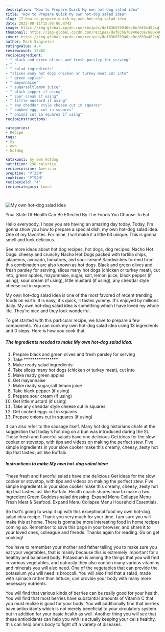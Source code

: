 ```yaml
---
description: "How to Prepare Quick My own hot-dog salad idea"
title: "How to Prepare Quick My own hot-dog salad idea"
slug: 17-how-to-prepare-quick-my-own-hot-dog-salad-idea
date: 2022-08-11T15:08:06.474Z
image: https://img-global.cpcdn.com/recipes/def83b670940ec0e/680x482cq70/my-own-hot-dog-salad-idea-recipe-main-photo.jpg
thumbnail: https://img-global.cpcdn.com/recipes/def83b670940ec0e/680x482cq70/my-own-hot-dog-salad-idea-recipe-main-photo.jpg
cover: https://img-global.cpcdn.com/recipes/def83b670940ec0e/680x482cq70/my-own-hot-dog-salad-idea-recipe-main-photo.jpg
author: Mark Singleton
ratingvalue: 4.4
reviewcount: 13482
recipeingredient:
- " black and green olives and fresh parsley for serving"
- " "
- " salad ingredients"
- "slices many hot dogs chicken or turkey meat cut into"
- " green apples"
- " mayonnaise"
- " sugarsaltlemon juice"
- " black pepper if using"
- " sour cream if using"
- " little mustard if using"
- " any cheddar style cheese cut in squares"
- " cooked eggs cut in squares"
- " onions cut in squares if using"
recipeinstructions:

categories:
- Recipe
tags:
- my
- own
- hotdog

katakunci: my own hotdog 
nutrition: 298 calories
recipecuisine: American
preptime: "PT33M"
cooktime: "PT52M"
recipeyield: "4"
recipecategory: Lunch

---
```



![My own hot-dog salad idea](https://img-global.cpcdn.com/recipes/def83b670940ec0e/680x482cq70/my-own-hot-dog-salad-idea-recipe-main-photo.jpg)

Your State Of Health Can Be Effected By The Foods You Choose To Eat

Hello everybody, I hope you are having an amazing day today. Today, I'm gonna show you how to prepare a special dish, my own hot-dog salad idea. One of my favorites. For mine, I will make it a little bit unique. This is gonna smell and look delicious.

See more ideas about hot dog recipes, hot dogs, dog recipes. Nacho Hot Dogs: cheesy and crunchy Nacho Hot Dogs packed with tortilla chips, jalapenos, avocado, tomatoes, and sour cream! Sandwiches formed from this combination are also known as hot dogs. Black and green olives and fresh parsley for serving, slices many hot dogs (chicken or turkey meat), cut into, green apples, mayonnaise, sugar, salt, lemon juice, black pepper (if using), sour cream (if using), little mustard (if using), any cheddar style cheese cut in squares.

My own hot-dog salad idea is one of the most favored of recent trending foods on earth. It is easy, it's quick, it tastes yummy. It's enjoyed by millions daily. My own hot-dog salad idea is something which I have loved my whole life. They're nice and they look wonderful.


To get started with this particular recipe, we have to prepare a few components. You can cook my own hot-dog salad idea using 13 ingredients and 0 steps. Here is how you cook that.

<!--inarticleads1-->

##### The ingredients needed to make My own hot-dog salad idea:

1. Prepare  black and green olives and fresh parsley for serving
1. Take  ****************
1. Make ready  salad ingredients:
1. Take slices many hot dogs (chicken or turkey meat), cut into
1. Make ready  green apples
1. Get  mayonnaise
1. Make ready  sugar,salt,lemon juice
1. Take  black pepper (if using)
1. Prepare  sour cream (if using)
1. Get  little mustard (if using)
1. Take  any cheddar style cheese cut in squares
1. Get  cooked eggs cut in squares
1. Prepare  onions cut in squares (if using)


It can also refer to the sausage itself. Many hot dog historians chafe at the suggestion that today&#39;s hot dog on a bun was introduced during the St. These fresh and flavorful salads have one delicious Get ideas for the slow cooker or stovetop, with tips and videos on making the perfect stew. Five simple ingredients in your slow cooker make this creamy, cheesy, zesty hot dip that tastes just like Buffalo. 

<!--inarticleads2-->

##### Instructions to make My own hot-dog salad idea:



These fresh and flavorful salads have one delicious Get ideas for the slow cooker or stovetop, with tips and videos on making the perfect stew. Five simple ingredients in your slow cooker make this creamy, cheesy, zesty hot dip that tastes just like Buffalo. Health coach shares how to make a two ingredient Green Goddess salad dressing. Expand Menu Collapse Menu Fresh Meat &amp; Seafood. Expand Menu Collapse Menu Household Essentials. 

So that's going to wrap it up with this exceptional food my own hot-dog salad idea recipe. Thank you very much for your time. I am sure you will make this at home. There is gonna be more interesting food in home recipes coming up. Remember to save this page in your browser, and share it to your loved ones, colleague and friends. Thanks again for reading. Go on get cooking!

You have to remember your mother and father telling you to make sure you eat your vegetables, that is mainly because this is extremely important for a healthy and balanced body. Potassium is among the things that you will find in various vegetables, and naturally they also contain many various vitamins and minerals you will also need. One of the vegetables that can provide the potassium you will need is broccoli. You will also find that a salad, made with spinach rather than lettuce, can provide your body with many more necessary nutrients.

You will find that various kinds of berries can be really good for your health. You will find that most berries have substantial amounts of Vitamin C that you must realize is good for your body. You will additionally find that berries have antioxidants which is not merely beneficial to your circulatory system but in addition for your basic health as well. Another thing you will see that these antioxidants can help you with is actually keeping your cells healthy, this can help one's body to fight off a variety of diseases.
